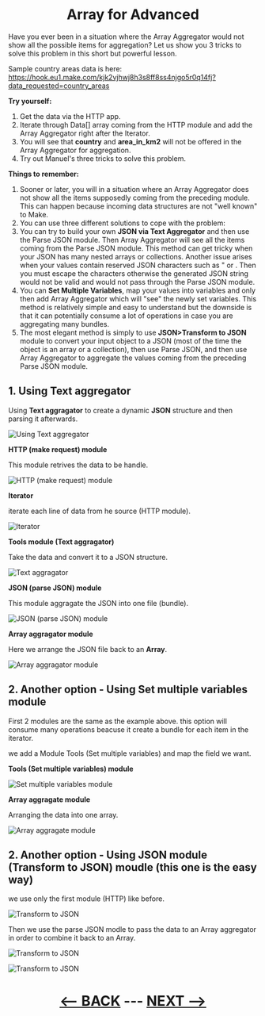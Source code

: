 <div align="center">



# Array for Advanced
</div>

Have you ever been in a situation where the Array Aggregator would not show all the possible items for aggregation? Let us show you 3 tricks to solve this problem in this short but powerful lesson.

Sample country areas data is here: 
https://hook.eu1.make.com/kjk2vjhwj8h3s8ff8ss4njgo5r0q14fj?data_requested=country_areas

__Try yourself:__

1. Get the data via the HTTP app.
2. Iterate through Data[] array coming from the HTTP module and add the Array Aggregator right after the Iterator.
3. You will see that __country__ and __area_in_km2__ will not be offered in the Array Aggregator for aggregation.
4. Try out Manuel's three tricks to solve this problem.

   
__Things to remember:__

1. Sooner or later, you will in a situation where an Array Aggregator does not show all the items supposedly coming from the preceding module. This can happen because incoming data structures are not "well known" to Make.
2. You can use three different solutions to cope with the problem:
  1. You can try to build your own __JSON via Text Aggregator__ and then use the Parse JSON module. Then Array Aggregator will see all the items coming from the Parse JSON module. This method can get tricky when your JSON has many nested arrays or collections. Another issue arises when your values contain reserved JSON characters such as " or \. Then you must escape the characters otherwise the generated JSON string would not be valid and would not pass through the Parse JSON module.
  2. You can __Set Multiple Variables__, map your values into variables and only then add Array Aggregator which will "see" the newly set variables. This method is relatively simple and easy to understand but the downside is that it can potentially consume a lot of operations in case you are aggregating many bundles.
  3. The most elegant method is simply to use __JSON>Transform to JSON__ module to convert your input object to a JSON (most of the time the object is an array or a collection), then use Parse JSON, and then use Array Aggregator to aggregate the values coming from the preceding Parse JSON module.


## 1. Using Text aggregator 

Using __Text aggragator__ to create a dynamic __JSON__ structure and then parsing it afterwards.

  ![Using Text aggregator](pic/l4arrayforadvall.gif)

__HTTP (make request) module__

This module retrives the data to be handle.

  ![HTTP (make request) module](pic/l4arrayforadvhttp.gif)

__Iterator__

iterate each line of data from he source (HTTP module).

  ![Iterator](pic/l4arrayforadviterator.gif)

__Tools module (Text aggragator)__

Take the data and convert it to a JSON structure.

  ![Text aggragator](pic/l4arrayforadvtext.gif)

__JSON (parse JSON) module__

This module aggragate the JSON into one file (bundle).

  ![JSON (parse JSON) module](pic/l4arrayforadvparse.gif)

__Array aggragator module__

Here we arrange the JSON file back to an __Array__.

  ![Array aggragator module](pic/l4arrayforadvarraysgg.gif)


  ## 2. Another option - Using Set multiple variables module

  First 2 modules are the same as the example above. this option will consume many operations beacuse it create a bundle for each item in the iterator.

  we add a Module Tools (Set multiple variables) and map the field we want.

__Tools (Set multiple variables) module__

   ![Set multiple variables module](pic/l4arrayforadvsetmultiple.gif) 

__Array aggragate module__

Arranging the data into one array.

   ![Array aggragate module](pic/l4arrayforadvarray1.gif) 


## 2. Another option - Using JSON module (Transform to JSON) moudle (this one is the easy way)

we use only the first module (HTTP) like before. 

   ![Transform to JSON](pic/l4arrayforadvtranform.gif) 

Then we use the parse JSON modle to pass the data to an Array aggregator in order to combine it back to an Array.

   ![Transform to JSON](pic/l4arrayforadvparse1.gif) 

   ![Transform to JSON](pic/l4arrayforadvarray2.gif) 
   
<div align="center">


# [<-- BACK](l4datastore.md) --- [NEXT -->](l4.md)
</div>

